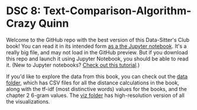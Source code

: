# DSC 8: Text-Comparison-Algorithm-Crazy Quinn

Welcome to the GitHub repo with the best version of this Data-Sitter's Club book! You can read it in its intended form [as a the Jupyter notebook](dsc8_text_comparison_algorithm_crazy_quinn.ipynb). It's a really big file, and may not load in the GitHub preview. But if you download this repo and launch it using Jupyter Notebook, you should be able to read it. (New to Jupyter notebooks? [Check out this tutorial](https://programminghistorian.org/en/lessons/jupyter-notebooks).)

If you'd like to explore the data from this book, you can check out the [data folder](data), which has CSV files for all the distance calculations in the book, along with the tf-idf (most distinctive words) values for the books, and the chapter 2 6-gram values. The [viz folder](viz) has high-resolution version of all the visualizations.